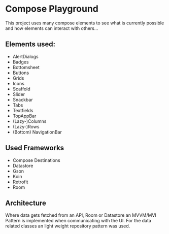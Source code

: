 # Compose Playground

This project uses many compose elements to see what is currently possible and how elements can interact with others...

## Elements used:
* AlertDialogs
* Badges
* Bottomsheet
* Buttons
* Grids
* Icons
* Scaffold
* Slider
* Snackbar
* Tabs
* Textfields
* TopAppBar
* (Lazy-)Columns
* (Lazy-)Rows
* (Bottom) NavigationBar

## Used Frameworks
* Compose Destinations
* Datastore
* Gson
* Koin
* Retrofit
* Room

## Architecture
Where data gets fetched from an API, Room or Datastore an MVVM/MVI Pattern is implemented when communicating with the UI. For the data related classes an light weight repository pattern was used.

